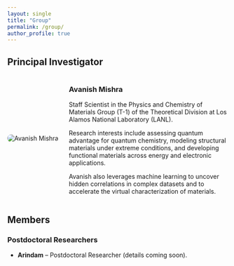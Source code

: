```yaml
---
layout: single
title: "Group"
permalink: /group/
author_profile: true
---
```


## Principal Investigator

<div class="team-member">
  <img src="/images/avanish.jpeg" alt="Avanish Mishra" class="team-member__photo">
  <div class="team-member__details">
    <h3>Avanish Mishra</h3>
    <p>Staff Scientist in the Physics and Chemistry of Materials Group (T-1) of the Theoretical Division at Los Alamos National Laboratory (LANL).</p>
    <p>Research interests include assessing quantum advantage for quantum chemistry, modeling structural materials under extreme conditions, and developing functional materials across energy and electronic applications.</p>
    <p>Avanish also leverages machine learning to uncover hidden correlations in complex datasets and to accelerate the virtual characterization of materials.</p>
  </div>
</div>

## Members

### Postdoctoral Researchers

- **Arindam** – Postdoctoral Researcher (details coming soon).

<style>
.team-member {
  display: flex;
  flex-wrap: wrap;
  gap: 1.5rem;
  align-items: center;
}

.team-member__photo {
  max-width: 200px;
  border-radius: 8px;
}

.team-member__details {
  flex: 1 1 250px;
  min-width: 250px;
}
</style>
